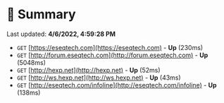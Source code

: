 # 📖 Summary
Last updated: **4/6/2022, 4:59:28 PM**

- `GET` [https://eseqtech.com](https://eseqtech.com) - **Up** (230ms)
- `GET` [http://forum.eseqtech.com](http://forum.eseqtech.com) - **Up** (5048ms)
- `GET` [http://hexp.net](http://hexp.net) - **Up** (52ms)
- `GET` [http://ws.hexp.net](http://ws.hexp.net) - **Up** (43ms)
- `GET` [http://eseqtech.com/infoline](http://eseqtech.com/infoline) - **Up** (138ms)
